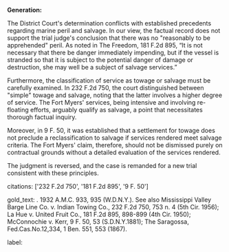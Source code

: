 **Generation:**

The District Court's determination conflicts with established precedents regarding marine peril and salvage. In our view, the factual record does not support the trial judge's conclusion that there was no "reasonably to be apprehended" peril. As noted in The Freedom, 181 F.2d 895, “It is not necessary that there be danger immediately impending, but if the vessel is stranded so that it is subject to the potential danger of damage or destruction, she may well be a subject of salvage services.”

Furthermore, the classification of service as towage or salvage must be carefully examined. In 232 F.2d 750, the court distinguished between "simple" towage and salvage, noting that the latter involves a higher degree of service. The Fort Myers' services, being intensive and involving re-floating efforts, arguably qualify as salvage, a point that necessitates thorough factual inquiry.

Moreover, in 9 F. 50, it was established that a settlement for towage does not preclude a reclassification to salvage if services rendered meet salvage criteria. The Fort Myers' claim, therefore, should not be dismissed purely on contractual grounds without a detailed evaluation of the services rendered.

The judgment is reversed, and the case is remanded for a new trial consistent with these principles.

citations: ['232 F.2d 750', '181 F.2d 895', '9 F. 50']

gold_text: . 1932 A.M.C. 933, 935 (W.D.N.Y.). See also Mississippi Valley Barge Line Co. v. Indian Towing Co., 232 F.2d 750, 753 n. 4 (5th Cir. 1956); La Hue v. United Fruit Co., 181 F.2d 895, 898-899 (4th Cir. 1950); McConnochie v. Kerr, 9 F. 50, 53 (S.D.N.Y.1881); The Saragossa, Fed.Cas.No.12,334, 1 Ben. 551, 553 (1867).

label: 